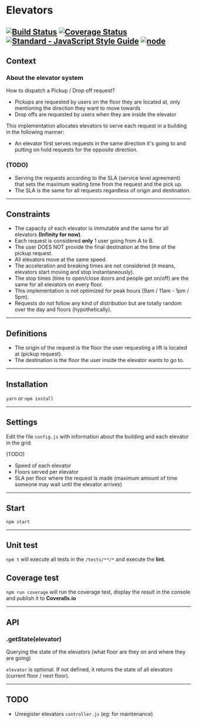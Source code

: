 # Elevators

[![Build Status](https://travis-ci.org/hlibco/elevators.svg?branch=master)](https://travis-ci.org/hlibco/elevators) [![Coverage Status](https://coveralls.io/repos/github/hlibco/elevators/badge.svg)](https://coveralls.io/github/hlibco/elevators) [![Standard - JavaScript Style Guide](https://img.shields.io/badge/code%20style-standard-brightgreen.svg)](http://standardjs.com/) [![node](https://img.shields.io/node/v/elevators.svg)]()
---

## Context

### About the elevator system

How to dispatch a Pickup / Drop off request?
- Pickups are requested by users on the floor they are located at, only mentioning the direction they want to move towards
- Drop offs are requested by users when they are inside the elevator

This implementation allocates elevators to serve each request in a building in the following manner:

- An elevator first serves requests in the same direction it's going to and putting on hold requests for the opposite direction.

### (TODO)
- Serving the requests according to the SLA (service level agreement) that sets the maximum waiting time from the request and the pick up.
- The SLA is the same for all requests regardless of origin and destination.

---

## Constraints

- The capacity of each elevator is immutable and the same for all elevators **(Infinity for now)**.
- Each request is considered **only** 1 user going from A to B.
- The user DOES NOT provide the final destination at the time of the pickup request.
- All elevators move at the same speed.
- The acceleration and breaking times are not considered (it means, elevators start moving and stop instantaneously).
- The stop times (time to open/close doors and people get on/off) are the same for all elevators on every floor.
- This implementation is not optimized for peak hours (9am / 11am - 1pm / 5pm).
- Requests do not follow any kind of distribution but are totally random over the day and floors (hypothetically).

---

## Definitions

- The origin of the request is the floor the user requesting a lift is located at (pickup request).
- The destination is the floor the user inside the elevator wants to go to.

---

## Installation

`yarn` or `npm install`

---

## Settings

Edit the file `config.js` with information about the building and each elevator in the grid.

(TODO)
- Speed of each elevator
- Floors served per elevator
- SLA per floor where the request is made (maximum amount of time someone may wait until the elevator arrives)

---

## Start

`npm start`

---

## Unit test

`npm t` will execute all tests in the `/tests/**/*` and execute the **lint**.

## Coverage test

`npm run coverage` will run the coverage test, display the result in the console and publish it to **Coveralls.io**


---

## API

### .getState(elevator)
Querying the state of the elevators (what floor are they on and where they are going)

`elevator` is optional. If not defined, it returns the state of all elevators (current floor / next floor).

---

## TODO

- Unregister elevators `controller.js` (eg: for maintenance)
